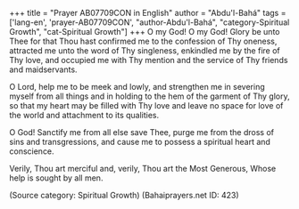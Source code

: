 +++
title = "Prayer AB07709CON in English"
author = "Abdu'l-Bahá"
tags = ['lang-en', 'prayer-AB07709CON', "author-Abdu'l-Bahá", "category-Spiritual Growth", "cat-Spiritual Growth"]
+++
O my God! O my God! Glory be unto Thee for that Thou hast confirmed me to the confession of Thy oneness, attracted me unto the word of Thy singleness, enkindled me by the fire of Thy love, and occupied me with Thy mention and the service of Thy friends and maidservants.

O Lord, help me to be meek and lowly, and strengthen me in severing myself from all things and in holding to the hem of the garment of Thy glory, so that my heart may be filled with Thy love and leave no space for love of the world and attachment to its qualities. 

O God! Sanctify me from all else save Thee, purge me from the dross of sins and transgressions, and cause me to possess a spiritual heart and conscience.

Verily, Thou art merciful and, verily, Thou art the Most Generous, Whose help is sought by all men.

(Source category: Spiritual Growth)
(Bahaiprayers.net ID: 423)
